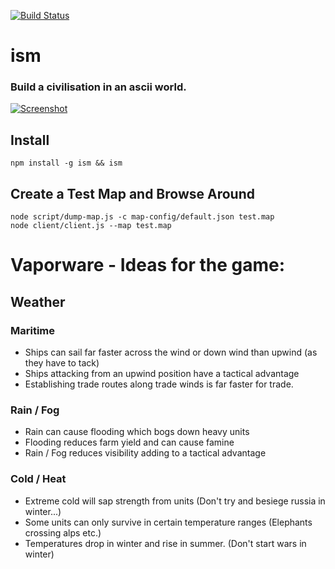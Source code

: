 [![Build Status](https://ism.stridercd.com/caseman/ism/badge)](https://ism.stridercd.com/caseman/ism/)

# ism

### Build a civilisation in an ascii world.

[![Screenshot](https://i.cloudup.com/2joYJkql68.png)](https://i.cloudup.com/2joYJkql68.png)

## Install

```
npm install -g ism && ism
```

## Create a Test Map and Browse Around

```
node script/dump-map.js -c map-config/default.json test.map
node client/client.js --map test.map
```


# Vaporware - Ideas for the game:



## Weather

### Maritime
- Ships can sail far faster across the wind or down wind than upwind (as they have to tack)
- Ships attacking from an upwind position have a tactical advantage
- Establishing trade routes along trade winds is far faster for trade.

### Rain / Fog
- Rain can cause flooding which bogs down heavy units
- Flooding reduces farm yield and can cause famine
- Rain / Fog reduces visibility adding to a tactical advantage


### Cold / Heat

- Extreme cold will sap strength from units (Don't try and besiege russia in winter...)
- Some units can only survive in certain temperature ranges (Elephants crossing alps etc.)
- Temperatures drop in winter and rise in summer. (Don't start wars in winter)
